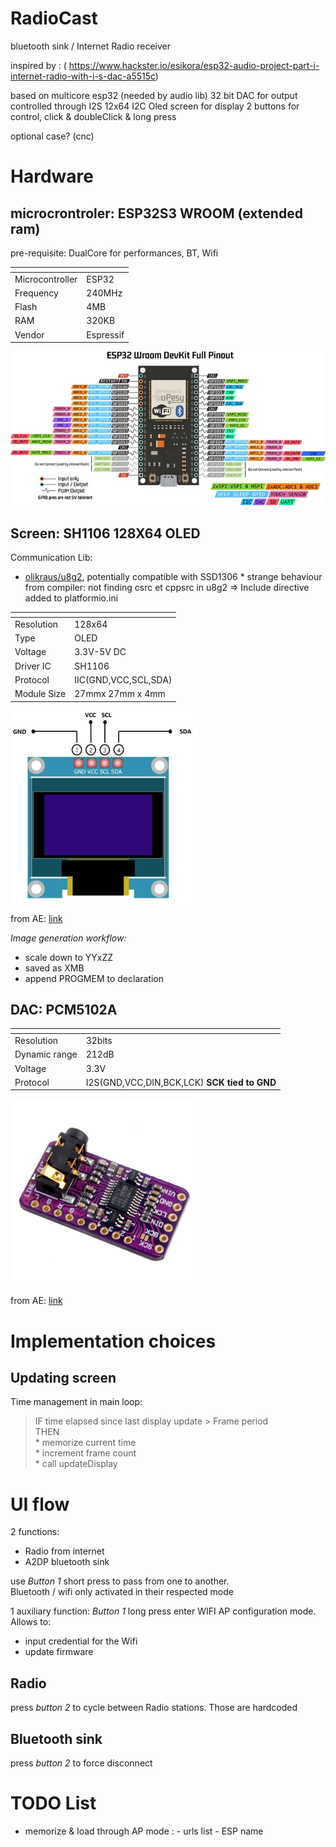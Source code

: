 # RadioCast
bluetooth sink / Internet Radio receiver

inspired by : ( https://www.hackster.io/esikora/esp32-audio-project-part-i-internet-radio-with-i-s-dac-a5515c)

based on multicore esp32 (needed by audio lib)
32 bit DAC for output controlled through I2S
12x64 I2C Oled screen for display
2 buttons for control, click & doubleClick & long press

optional case? (cnc)

# Hardware

## microcrontroler: ESP32S3 WROOM (extended ram)
pre-requisite: DualCore for performances, BT, Wifi

| <!-- -->              | <!-- -->      |
| -----------           | -----------   |
| Microcontroller       | ESP32         |
| Frequency             | 240MHz        |
| Flash                 | 4MB           |
| RAM                   | 320KB         |
| Vendor                | Espressif     |

![pinout](./ressources/ESP-WROOM-32-Dev-Module-pinout-2117679404.jpg)

## Screen: SH1106 128X64 OLED
Communication Lib:
-  [olikraus/u8g2](https://github.com/olikraus/u8g2), potentially compatible with SSD1306
        * strange behaviour from compiler: not finding csrc et cppsrc in u8g2 => Include directive added to platformio.ini


| <!-- -->              | <!-- -->              |
| -----------           | -----------           |
| Resolution            | 128x64                |
| Type                  | OLED                  |
| Voltage               | 3.3V-5V DC            |
| Driver IC             | SH1106                |
| Protocol              | IIC(GND,VCC,SCL,SDA)  |
| Module Size           | 27mmx 27mm x 4mm      |

<img align="center" src="ressources/I2C-OLED-Display-Module-Pinout.jpg" width="300">

from AE: [link](https://fr.aliexpress.com/item/1005004355547926.html)

*Image generation workflow:*
- scale down to YYxZZ
- saved as XMB
- append PROGMEM to declaration

## DAC: PCM5102A

| <!-- -->              | <!-- -->              |
| -----------           | -----------           |
| Resolution            | 32bits                |
| Dynamic range         | 212dB                 |
| Voltage               | 3.3V                  |
| Protocol              | I2S(GND,VCC,DIN,BCK,LCK)  **SCK tied to GND** |

<img align="center" src="ressources/DAC.jpg" width="300">

from AE: [link](https://fr.aliexpress.com/item/1005005393398013.html)



# Implementation choices

## Updating screen

Time management in main loop:
> IF time elapsed since last display update > Frame period  
> THEN  
>     * memorize current time  
>     * increment frame count  
>     * call updateDisplay  


# UI flow

2 functions: 
- Radio from internet
- A2DP bluetooth sink

use *Button 1* short press to pass from one to another.  
Bluetooth / wifi only activated in their respected mode  
  
1 auxiliary function: *Button 1* long press enter WIFI AP configuration mode. Allows to:
- input credential for the Wifi
- update firmware

## Radio

press *button 2* to cycle between Radio stations. Those are hardcoded

## Bluetooth sink

press *button 2* to force disconnect

# TODO List
* memorize & load through AP mode :
        - urls list
        - ESP name